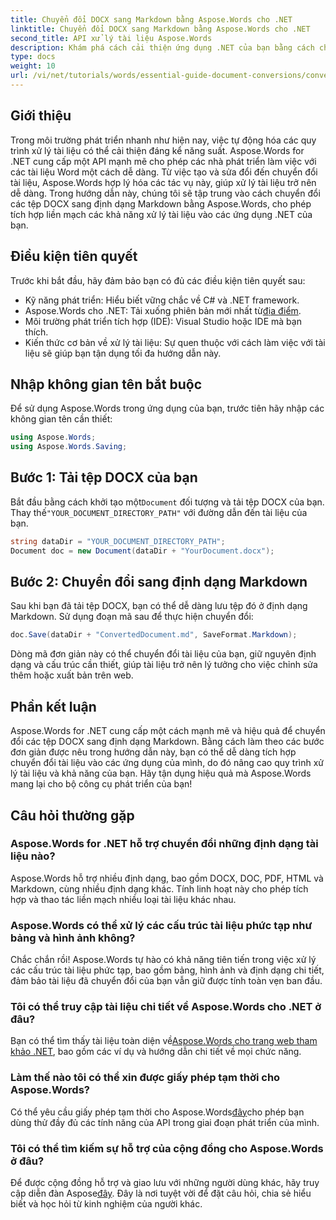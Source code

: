 ```yaml
---
title: Chuyển đổi DOCX sang Markdown bằng Aspose.Words cho .NET
linktitle: Chuyển đổi DOCX sang Markdown bằng Aspose.Words cho .NET
second_title: API xử lý tài liệu Aspose.Words
description: Khám phá cách cải thiện ứng dụng .NET của bạn bằng cách chuyển đổi liền mạch các tệp DOCX sang Markdown bằng Aspose.Words cho .NET. Hướng dẫn toàn diện này hướng dẫn từng bước và Câu hỏi thường gặp.
type: docs
weight: 10
url: /vi/net/tutorials/words/essential-guide-document-conversions/convert-docx-to-markdown/
---
```

## Giới thiệu

Trong môi trường phát triển nhanh như hiện nay, việc tự động hóa các quy trình xử lý tài liệu có thể cải thiện đáng kể năng suất. Aspose.Words for .NET cung cấp một API mạnh mẽ cho phép các nhà phát triển làm việc với các tài liệu Word một cách dễ dàng. Từ việc tạo và sửa đổi đến chuyển đổi tài liệu, Aspose.Words hợp lý hóa các tác vụ này, giúp xử lý tài liệu trở nên dễ dàng. Trong hướng dẫn này, chúng tôi sẽ tập trung vào cách chuyển đổi các tệp DOCX sang định dạng Markdown bằng Aspose.Words, cho phép tích hợp liền mạch các khả năng xử lý tài liệu vào các ứng dụng .NET của bạn.

## Điều kiện tiên quyết

Trước khi bắt đầu, hãy đảm bảo bạn có đủ các điều kiện tiên quyết sau:

- Kỹ năng phát triển: Hiểu biết vững chắc về C# và .NET framework.
-  Aspose.Words cho .NET: Tải xuống phiên bản mới nhất từ[địa điểm](https://releases.aspose.com/words/net/).
- Môi trường phát triển tích hợp (IDE): Visual Studio hoặc IDE mà bạn thích.
- Kiến thức cơ bản về xử lý tài liệu: Sự quen thuộc với cách làm việc với tài liệu sẽ giúp bạn tận dụng tối đa hướng dẫn này.

## Nhập không gian tên bắt buộc

Để sử dụng Aspose.Words trong ứng dụng của bạn, trước tiên hãy nhập các không gian tên cần thiết:

```csharp
using Aspose.Words;
using Aspose.Words.Saving;
```

## Bước 1: Tải tệp DOCX của bạn

 Bắt đầu bằng cách khởi tạo một`Document` đối tượng và tải tệp DOCX của bạn. Thay thế`"YOUR_DOCUMENT_DIRECTORY_PATH"` với đường dẫn đến tài liệu của bạn.

```csharp
string dataDir = "YOUR_DOCUMENT_DIRECTORY_PATH";
Document doc = new Document(dataDir + "YourDocument.docx");
```

## Bước 2: Chuyển đổi sang định dạng Markdown

Sau khi bạn đã tải tệp DOCX, bạn có thể dễ dàng lưu tệp đó ở định dạng Markdown. Sử dụng đoạn mã sau để thực hiện chuyển đổi:

```csharp
doc.Save(dataDir + "ConvertedDocument.md", SaveFormat.Markdown);
```

Dòng mã đơn giản này có thể chuyển đổi tài liệu của bạn, giữ nguyên định dạng và cấu trúc cần thiết, giúp tài liệu trở nên lý tưởng cho việc chỉnh sửa thêm hoặc xuất bản trên web.

## Phần kết luận

Aspose.Words for .NET cung cấp một cách mạnh mẽ và hiệu quả để chuyển đổi các tệp DOCX sang định dạng Markdown. Bằng cách làm theo các bước đơn giản được nêu trong hướng dẫn này, bạn có thể dễ dàng tích hợp chuyển đổi tài liệu vào các ứng dụng của mình, do đó nâng cao quy trình xử lý tài liệu và khả năng của bạn. Hãy tận dụng hiệu quả mà Aspose.Words mang lại cho bộ công cụ phát triển của bạn!

## Câu hỏi thường gặp

### Aspose.Words for .NET hỗ trợ chuyển đổi những định dạng tài liệu nào?

Aspose.Words hỗ trợ nhiều định dạng, bao gồm DOCX, DOC, PDF, HTML và Markdown, cùng nhiều định dạng khác. Tính linh hoạt này cho phép tích hợp và thao tác liền mạch nhiều loại tài liệu khác nhau.

### Aspose.Words có thể xử lý các cấu trúc tài liệu phức tạp như bảng và hình ảnh không?

Chắc chắn rồi! Aspose.Words tự hào có khả năng tiên tiến trong việc xử lý các cấu trúc tài liệu phức tạp, bao gồm bảng, hình ảnh và định dạng chi tiết, đảm bảo tài liệu đã chuyển đổi của bạn vẫn giữ được tính toàn vẹn ban đầu.

### Tôi có thể truy cập tài liệu chi tiết về Aspose.Words cho .NET ở đâu?

 Bạn có thể tìm thấy tài liệu toàn diện về[Aspose.Words cho trang web tham khảo .NET](https://reference.aspose.com/words/net/), bao gồm các ví dụ và hướng dẫn chi tiết về mọi chức năng.

### Làm thế nào tôi có thể xin được giấy phép tạm thời cho Aspose.Words?

 Có thể yêu cầu giấy phép tạm thời cho Aspose.Words[đây](https://purchase.conholdate.com/temporary-license/)cho phép bạn dùng thử đầy đủ các tính năng của API trong giai đoạn phát triển của mình.

### Tôi có thể tìm kiếm sự hỗ trợ của cộng đồng cho Aspose.Words ở đâu?

 Để được cộng đồng hỗ trợ và giao lưu với những người dùng khác, hãy truy cập diễn đàn Aspose[đây](https://forum.aspose.com/c/words/8). Đây là nơi tuyệt vời để đặt câu hỏi, chia sẻ hiểu biết và học hỏi từ kinh nghiệm của người khác.